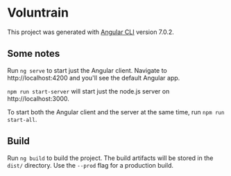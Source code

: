 # Voluntrain

This project was generated with [Angular CLI](https://github.com/angular/angular-cli) version 7.0.2.

## Some notes

Run `ng serve` to start just the Angular client. Navigate to http://localhost:4200 and you'll see the default Angular app.

`npm run start-server` will start just the node.js server on http://localhost:3000. 

To start both the Angular client and the server at the same time, run `npm run start-all`.

## Build

Run `ng build` to build the project. The build artifacts will be stored in the `dist/` directory. Use the `--prod` flag for a production build.
